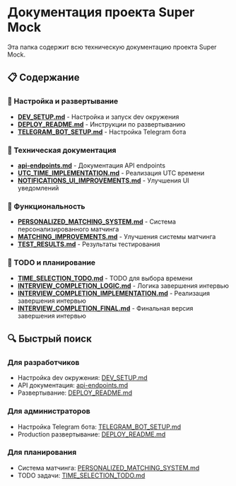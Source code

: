 # Документация проекта Super Mock

Эта папка содержит всю техническую документацию проекта Super Mock.

## 📋 Содержание

### 🚀 Настройка и развертывание

- **[DEV_SETUP.md](./DEV_SETUP.md)** - Настройка и запуск dev окружения
- **[DEPLOY_README.md](./DEPLOY_README.md)** - Инструкции по развертыванию
- **[TELEGRAM_BOT_SETUP.md](./TELEGRAM_BOT_SETUP.md)** - Настройка Telegram бота

### 🔧 Техническая документация

- **[api-endpoints.md](./api-endpoints.md)** - Документация API endpoints
- **[UTC_TIME_IMPLEMENTATION.md](./UTC_TIME_IMPLEMENTATION.md)** - Реализация UTC времени
- **[NOTIFICATIONS_UI_IMPROVEMENTS.md](./NOTIFICATIONS_UI_IMPROVEMENTS.md)** - Улучшения UI уведомлений

### 🎯 Функциональность

- **[PERSONALIZED_MATCHING_SYSTEM.md](./PERSONALIZED_MATCHING_SYSTEM.md)** - Система персонализированного матчинга
- **[MATCHING_IMPROVEMENTS.md](./MATCHING_IMPROVEMENTS.md)** - Улучшения системы матчинга
- **[TEST_RESULTS.md](./TEST_RESULTS.md)** - Результаты тестирования

### 📝 TODO и планирование

- **[TIME_SELECTION_TODO.md](./TIME_SELECTION_TODO.md)** - TODO для выбора времени
- **[INTERVIEW_COMPLETION_LOGIC.md](./INTERVIEW_COMPLETION_LOGIC.md)** - Логика завершения интервью
- **[INTERVIEW_COMPLETION_IMPLEMENTATION.md](./INTERVIEW_COMPLETION_IMPLEMENTATION.md)** - Реализация завершения интервью
- **[INTERVIEW_COMPLETION_FINAL.md](./INTERVIEW_COMPLETION_FINAL.md)** - Финальная версия завершения интервью

## 🔍 Быстрый поиск

### Для разработчиков

- Настройка dev окружения: [DEV_SETUP.md](./DEV_SETUP.md)
- API документация: [api-endpoints.md](./api-endpoints.md)
- Развертывание: [DEPLOY_README.md](./DEPLOY_README.md)

### Для администраторов

- Настройка Telegram бота: [TELEGRAM_BOT_SETUP.md](./TELEGRAM_BOT_SETUP.md)
- Production развертывание: [DEPLOY_README.md](./DEPLOY_README.md)

### Для планирования

- Система матчинга: [PERSONALIZED_MATCHING_SYSTEM.md](./PERSONALIZED_MATCHING_SYSTEM.md)
- TODO задачи: [TIME_SELECTION_TODO.md](./TIME_SELECTION_TODO.md)

